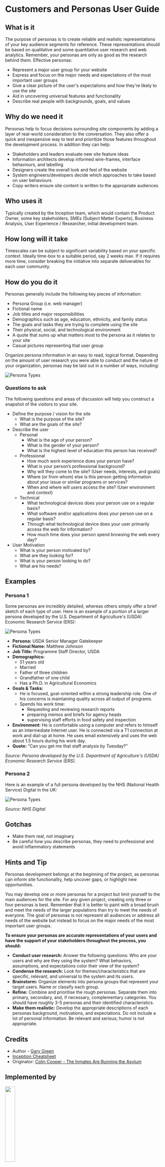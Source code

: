 # Customers and Personas User Guide
## What is it
The purpose of personas is to create reliable and realistic representations of your key audience segments for reference. These representations should be based on qualitative and some quantitative user research and web analytics. Remember, your personas are only as good as the research behind them. Effective personas:

* Represent a major user group for your website
* Express and focus on the major needs and expectations of the most important user groups
* Give a clear picture of the user's expectations and how they're likely to use the site
* Aid in uncovering universal features and functionality
* Describe real people with backgrounds, goals, and values

## Why do we need it
Personas help to focus decisions surrounding site components by adding a layer of real-world consideration to the conversation. They also offer a quick and inexpensive way to test and prioritize those features throughout the development process. In addition they can help:

* Stakeholders and leaders evaluate new site feature ideas
* Information architects develop informed wire-frames, interface behaviours, and labelling
* Designers create the overall look and feel of the website
* System engineers/developers decide which approaches to take based on user behaviours
* Copy writers ensure site content is written to the appropriate audiences

## Who uses it
Typically created by the Inception team, which would contain the Product Owner, some key stakeholders, SMEs (Subject Matter Experts), Business Analysis, User Experience / Researcher, initial development team.

## How long will it take
Timescales can be subject to significant variability based on your specific context.  Ideally time-box to a suitable period, say 2 weeks max.  If it requires more time, consider breaking the initiative into separate deliverables for each user community.

## How do you do it
Personas generally include the following key pieces of information:

* Persona Group (i.e. web manager)
* Fictional name
* Job titles and major responsibilities
* Demographics such as age, education, ethnicity, and family status
* The goals and tasks they are trying to complete using the site
* Their physical, social, and technological environment
* A quote that sums up what matters most to the persona as it relates to your site
* Casual pictures representing that user group

Organize persona information in an easy to read, logical format. Depending on the amount of user research you were able to conduct and the nature of your organization, personas may be laid out in a number of ways, including:

![Persona Types](https://github.com/The-BAD-Toolit/Blended-Agile-Delivery-Toolkit/raw/master/images/persona_types.png)

### Questions to ask
The following questions and areas of discussion will help you construct a snapshot of the visitors to your site.

- Define the purpose / vision for the site
  - What is the purpose of the site?
  - What are the goals of the site?
- Describe the user
  - Personal
    - What is the age of your person?
    - What is the gender of your person?
    - What is the highest level of education this person has received?
  - Professional
    - How much work experience does your person have?
    - What is your person’s professional background?  
    - Why will they come to the site? (User needs, interests, and goals)
    - Where (or from whom) else is this person getting information about your issue or similar programs or services?
    - When and where will users access the site? (User environment and context)
  - Technical
    - What technological devices does your person use on a regular basis?
    - What software and/or applications does your person use on a regular basis?
    - Through what technological device does your user primarily access the web for information?
    - How much time does your person spend browsing the web every day?
- User Motivation
  - What is your person motivated by?
  - What are they looking for?
  - What is your person looking to do?
  - What are his needs?

## Examples
### Persona 1
Some personas are incredibly detailed, whereas others simply offer a brief sketch of each type of user. Here is an example of a portion of a larger persona developed by the U.S. Department of Agriculture's (USDA) Economic Research Service (ERS):

![Persona Types](https://github.com/The-BAD-Toolit/Blended-Agile-Delivery-Toolkit/raw/master/images/persona1.jpg)

- **Persona:** USDA Senior Manager Gatekeeper
- **Fictional Name:** Matthew Johnson
- **Job Title:** Programme Staff Director, USDA
- **Demographics:**
  - 51 years old
  - Married
  - Father of three children
  - Grandfather of one child
  - Has a Ph.D. in Agricultural Economics
- **Goals & Tasks:**
  - He is focused, goal-oriented within a strong leadership role. One of his concerns is maintaining quality across all output of programs.
  - Spends his work time:
    - Requesting and reviewing research reports
    - preparing memos and briefs for agency heads
    - supervising staff efforts in food safety and inspection
- **Environment:** He is comfortable using a computer and refers to himself as an intermediate Internet user. He is connected via a T1 connection at work and dial-up at home. He uses email extensively and uses the web about 1.5 hours during his work day.
- **Quote:** “Can you get me that staff analysis by Tuesday?”

_Source: Persona developed by the U.S. Department of Agriculture's (USDA) Economic Research Service (ERS)._

### Persona 2
Here is an example of a full persona developed by the NHS (National Health Service) Digital in the UK:

![Persona Types](https://github.com/The-BAD-Toolit/Blended-Agile-Delivery-Toolkit/raw/master/images/persona2.jpeg)

_Source: NHS Digital_

## Gotchas
* Make them real, not imaginary
* Be careful how you describe personas, they need to professional and avoid inflammatory statements

## Hints and Tip
Personas development belongs at the beginning of the project, as personas can inform site functionality, help uncover gaps, or highlight new opportunities.

You may develop one or more personas for a project but limit yourself to the main audiences for the site. For any given project, creating only three or four personas is best. Remember that it is better to paint with a broad brush and meet the needs of the larger populations than try to meet the needs of everyone. The goal of personas is not represent all audiences or address all needs of the website but instead to focus on the major needs of the most important user groups.

**To ensure your personas are accurate representations of your users and have the support of your stakeholders throughout the process, you should:**

- **Conduct user research:** Answer the following questions: Who are your users and why are they using the system? What behaviors, assumptions, and expectations color their view of the system?
- **Condense the research:** Look for themes/characteristics that are specific, relevant, and universal to the system and its users.
- **Brainstorm:** Organize elements into persona groups that represent your target users. Name or classify each group.
- **Refine:** Combine and prioritise the rough personas. Separate them into primary, secondary, and, if necessary, complementary categories. You should have roughly 3-5 personas and their identified characteristics.
- **Make them realistic:** Develop the appropriate descriptions of each personas background, motivations, and expectations. Do not include a lot of personal information. Be relevant and serious; humor is not appropriate.

## Credits
* Author - [Gary Green](mailto:contact@burendo.com) 
* [Inception Cheatsheet](http://bad.tools/delivery/docs/cheatsheet-inception.pdf)
* Originator: [Colin Cooper - The Inmates Are Running the Asylum](https://www.amazon.com/Inmates-Are-Running-Asylum-Products/dp/B001CBPOPM/)

## Implemented by
[<img src=https://github.com/The-BAD-Toolit/Blended-Agile-Delivery-Toolkit/raw/master/images/burendo%20header.png width=25%>](http://burendo.com)
